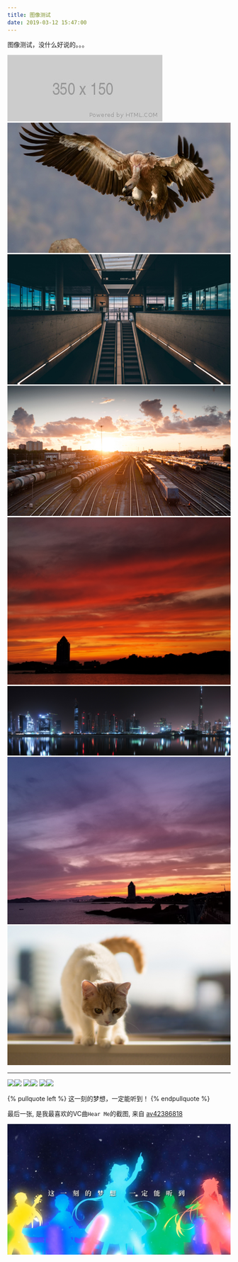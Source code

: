 ```yaml
---
title: 图像测试
date: 2019-03-12 15:47:00
---
```


图像测试，没什么好说的。。。

![](image-testing/350x150.jpeg)
![](image-testing/Eagle.jpeg)![](image-testing/Station.jpeg)![](image-testing/Trains.jpeg)
![](image-testing/Sunset-1.jpeg)![](image-testing/Buildings.jpeg)![](image-testing/Sunset-2.jpeg)
![](image-testing/Cat.jpeg)

***

![](image-testing/pixiv/1.jpeg)![](image-testing/pixiv/2.jpeg)
![](image-testing/pixiv/3.jpeg)![](image-testing/pixiv/4.jpeg)
![](image-testing/pixiv/5.jpeg)![](image-testing/pixiv/6.jpeg)

{% pullquote left %} 这一刻的梦想，一定能听到！ {% endpullquote %}

最后一张, 是我最喜欢的VC曲`Hear Me`的截图, 来自 [av42386818](https://www.bilibili.com/video/av42386818/)

![](image-testing/Hearme.jpeg)
